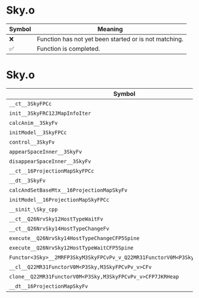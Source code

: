# Sky.o
| Symbol | Meaning 
| ------------- | ------------- 
| :x: | Function has not yet been started or is not matching. 
| :white_check_mark: | Function is completed. 


# Sky.o
| Symbol | Decompiled? |
| ------------- | ------------- |
| `__ct__3SkyFPCc` | :white_check_mark: |
| `init__3SkyFRC12JMapInfoIter` | :white_check_mark: |
| `calcAnim__3SkyFv` | :white_check_mark: |
| `initModel__3SkyFPCc` | :white_check_mark: |
| `control__3SkyFv` | :white_check_mark: |
| `appearSpaceInner__3SkyFv` | :white_check_mark: |
| `disappearSpaceInner__3SkyFv` | :white_check_mark: |
| `__ct__16ProjectionMapSkyFPCc` | :white_check_mark: |
| `__dt__3SkyFv` | :white_check_mark: |
| `calcAndSetBaseMtx__16ProjectionMapSkyFv` | :white_check_mark: |
| `initModel__16ProjectionMapSkyFPCc` | :white_check_mark: |
| `__sinit_\Sky_cpp` | :white_check_mark: |
| `__ct__Q26NrvSky12HostTypeWaitFv` | :white_check_mark: |
| `__ct__Q26NrvSky14HostTypeChangeFv` | :white_check_mark: |
| `execute__Q26NrvSky14HostTypeChangeCFP5Spine` | :white_check_mark: |
| `execute__Q26NrvSky12HostTypeWaitCFP5Spine` | :white_check_mark: |
| `Functor<3Sky>__2MRFP3SkyM3SkyFPCvPv_v_Q22MR31FunctorV0M<P3Sky,M3SkyFPCvPv_v>` | :white_check_mark: |
| `__cl__Q22MR31FunctorV0M<P3Sky,M3SkyFPCvPv_v>CFv` | :x: |
| `clone__Q22MR31FunctorV0M<P3Sky,M3SkyFPCvPv_v>CFP7JKRHeap` | :white_check_mark: |
| `__dt__16ProjectionMapSkyFv` | :white_check_mark: |

